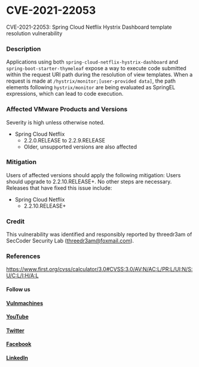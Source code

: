 # CVE-2021-22053
 CVE-2021-22053: Spring Cloud Netflix Hystrix Dashboard template resolution vulnerability
 
 ### Description
Applications using both `spring-cloud-netflix-hystrix-dashboard` and `spring-boot-starter-thymeleaf` expose a way to execute code submitted within the request URI path during the resolution of view templates. When a request is made at `/hystrix/monitor;[user-provided data]`, the path elements following `hystrix/monitor` are being evaluated as SpringEL expressions, which can lead to code execution.

### Affected VMware Products and Versions
Severity is high unless otherwise noted.
- Spring Cloud Netflix
  - 2.2.0.RELEASE to 2.2.9.RELEASE
  - Older, unsupported versions are also affected

### Mitigation
Users of affected versions should apply the following mitigation: Users should upgrade to 2.2.10.RELEASE+. No other steps are necessary. Releases that have fixed this issue include:
- Spring Cloud Netflix
  - 2.2.10.RELEASE+

### Credit
This vulnerability was identified and responsibly reported by threedr3am of SecCoder Security Lab (threedr3am@foxmail.com).

### References
https://www.first.org/cvss/calculator/3.0#CVSS:3.0/AV:N/AC:L/PR:L/UI:N/S:U/C:L/I:H/A:L


#### Follow us 
#### [Vulnmachines](https://www.twitter.com/vulnmachines)
#### [YouTube](https://www.youtube.com/c/vulnmachines)
#### [Twitter](https://www.twitter.com/vulnmachines)
#### [Facebook](https://www.facebook.com/vulnmachines)
#### [LinkedIn](https://www.linkedin.com/company/vulnmachines)
